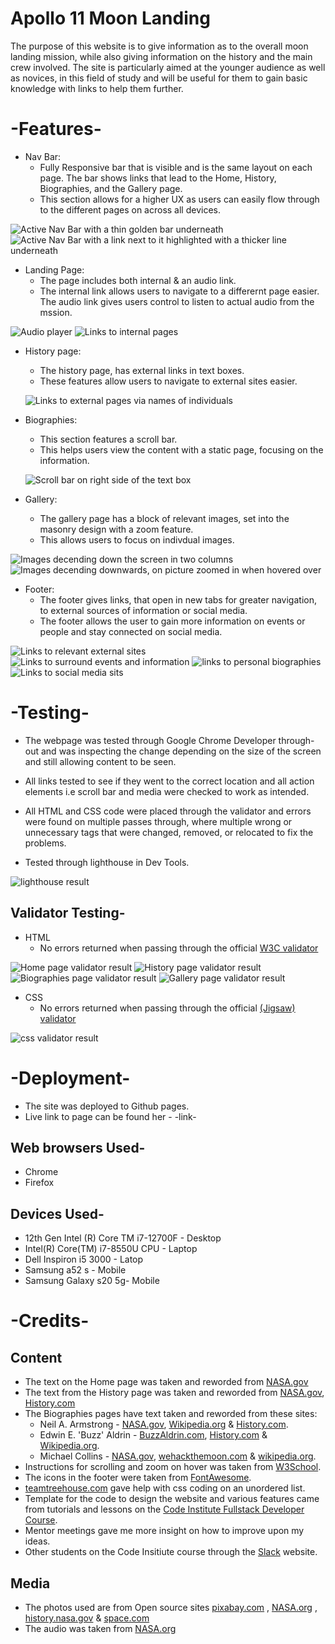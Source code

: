 # Apollo 11 Moon Landing
The purpose of this website is to give information as to the overall moon landing mission, while also giving information on the history and the main crew involved. The site is particularly aimed at the younger audience as well as novices, in this field of study and will be useful for them to gain basic knowledge with links to help them further.

# -Features-
- Nav Bar:
  * Fully Responsive bar that is visible and is the same layout on each page. The bar shows links that lead to the Home, History, Biographies, and the Gallery page.
  * This section allows for a higher UX as users can easily flow through to the different pages on across all devices.

![Active Nav Bar with a thin golden bar underneath](/assets/images/nav-bar.png)
![Active Nav Bar with a link next to it highlighted with a thicker line underneath](/assets/images/nav-bar2.png)

- Landing Page:
  * The page includes both internal & an audio link.
  * The internal link allows users to navigate to a differernt page easier. The audio link gives users control to listen to actual audio from the mssion. 

![Audio player ](/assets/images/audio-link.png)
![Links to internal pages](/assets/images/internal-link.png)

- History page:
  * The history page, has external links in text boxes.
  * These features allow users to navigate to external sites easier.

  ![Links to external pages via names of individuals](/assets/images/external-links.png)

- Biographies:
  * This section features a scroll bar.
  * This helps users view the content with a static page, focusing on the information.

  ![Scroll bar on right side of the text box](/assets/images/scroll-bar.png)

- Gallery:
  * The gallery page has a block of relevant images, set into the masonry design with a zoom feature.
  * This allows users to focus on indivdual images.

![Images decending down the screen in two columns](/assets/images/gallery-picture.png)
![Images decending downwards, on picture zoomed in when hovered over ](/assets/images/gallery2.png)

- Footer:
   * The footer gives links, that open in new tabs for greater navigation, to external sources of information or social media.
   * The footer allows the user to gain more information on events or people and stay connected on social media.

![Links to relevant external sites](/assets/images/footer.png)
![Links to surround events and information](/assets/images/footer-2.png)
![links to personal biographies](/assets/images/footer-3.png)
![Links to social media sits ](/assets/images/footer-4.png)

# -Testing-
- The webpage was tested through Google Chrome Developer through-out and was inspecting the change depending on the size of the screen and still allowing content to be seen.

- All links tested to see if they went to the correct location and all action elements i.e scroll bar and media were checked to work as intended.

- All HTML and CSS code were placed through the validator and errors were found on multiple passes through, where multiple wrong or unnecessary tags that were changed, removed, or relocated to fix the problems.

- Tested through lighthouse in Dev Tools.

![lighthouse result](/assets/images/lighthouse-result.png)

## Validator Testing-
  - HTML
    * No errors returned when passing through the official [W3C validator](https://validator.w3.org/)

  ![Home page validator result](/assets/images/index-validator.png)
  ![History page validator result](/assets/images/history-validator.png)
  ![Biographies page validator result](/assets/images/bio-validator.png)
  ![Gallery page validator result](/assets/images/gallery-validator.png)

  - CSS
    * No errors returned when passing through the official [(Jigsaw) validator](https://jigsaw.w3.org/css-validator/)

  ![css validator result](/assets/images/css-validator.png)

# -Deployment-
- The site was deployed to Github pages.
- Live link to page can be found her - -link-

## Web browsers Used-
 - Chrome 
 - Firefox

## Devices Used-
 - 12th Gen Intel (R) Core TM i7-12700F - Desktop
 - Intel(R) Core(TM) i7-8550U CPU - Laptop
 - Dell Inspiron i5 3000 - Latop
 - Samsung a52 s - Mobile
 - Samsung Galaxy s20 5g- Mobile

# -Credits-
## Content
  - The text on the Home page was taken and reworded from [NASA.gov](https://www.nasa.gov/mission_pages/apollo/apollo11.html) 
  - The text from the History page was taken and reworded from [NASA.gov](https://www.nasa.gov/mission_pages/apollo/missions/index.html), [History.com](https://www.history.com/topics/space-exploration/moon-landing-1969)
  - The Biographies pages have text taken and reworded from these sites:
    - Neil A. Armstrong - [NASA.gov](https://www.nasa.gov/centers/glenn/about/bios/neilabio.html), [Wikipedia.org](https://en.wikipedia.org/wiki/Neil_Armstrong) & [History.com](https://www.history.com/topics/space-exploration/neil-armstrong).
    - Edwin E. 'Buzz' Aldrin - [BuzzAldrin.com](https://buzzaldrin.com/biography/), [History.com](https://www.history.com/topics/space-exploration/buzz-aldrin) & [Wikipedia.org](https://en.wikipedia.org/wiki/Buzz_Aldrin).
    - Michael Collins - [NASA.gov](https://www.nasa.gov/astronautprofiles/collins/), [wehackthemoon.com](https://wehackthemoon.com/bios/michael-collins) & [wikipedia.org](https://en.wikipedia.org/wiki/Michael_Collins_(astronaut)).
  - Instructions for scrolling and zoom on hover was taken from [W3School](https://www.w3schools.com/cssref/pr_pos_overflow.php).
  - The icons in the footer were taken from [FontAwesome](https://fontawesome.com/).
  - [teamtreehouse.com](https://teamtreehouse.com/community/element-a-not-allowed-as-a-child-of-element-ul-in-this-context) gave help with css coding on an unordered list.
  - Template for the code to design the website and various features came from tutorials and lessons on the [Code Institute Fullstack Developer Course](https://codeinstitute.net/).
  - Mentor meetings gave me more insight on how to improve upon my ideas.
  - Other students on the Code Insitiute course through the [Slack](https://slack.com/intl/en-gb/get-started#/createnew) website.

  ## Media
  - The photos used are from Open source sites [pixabay.com](https://pixabay.com/) , [NASA.org](https://www.nasa.gov/) , [history.nasa.gov](https://history.nasa.gov/ap11ann/kippsphotos/apollo.html) & [space.com](https://www.space.com/apollo-11-astronauts-quarantined-after-splashdown.html)
  - The audio was taken from [NASA.org](https://www.nasa.gov/wav/62284main_onesmall2.wav)
